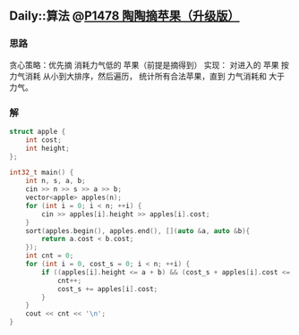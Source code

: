 ## Daily::算法 @[P1478 陶陶摘苹果（升级版）](https://www.luogu.com.cn/problem/P1478)
### 思路
贪心策略：优先摘 消耗力气低的 苹果（前提是摘得到）
实现：
	对进入的 苹果 按 力气消耗 从小到大排序，然后遍历，
	统计所有合法苹果，直到 力气消耗和 大于 力气。

### 解
```cpp
struct apple {
    int cost;
    int height;
};

int32_t main() {
    int n, s, a, b;
    cin >> n >> s >> a >> b;
    vector<apple> apples(n);
    for (int i = 0; i < n; ++i) {
        cin >> apples[i].height >> apples[i].cost;
    }
    sort(apples.begin(), apples.end(), [](auto &a, auto &b){
        return a.cost < b.cost;
    });
    int cnt = 0;
    for (int i = 0, cost_s = 0; i < n; ++i) {
        if ((apples[i].height <= a + b) && (cost_s + apples[i].cost <= s)) {
            cnt++;
            cost_s += apples[i].cost;
        }
    }
    cout << cnt << '\n';
}
```


